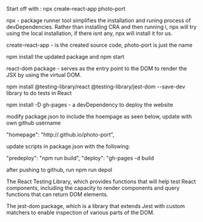 Start off with : npx create-react-app photo-port

npx - package runner tool simplifies the installation and runing process of devDependencies. Rather than installing CRA and then running i, npx will try using the local installation, if there isnt any, npx will install it for us.

create-react-app - is the created source code, photo-port is just the name

npm install the updated package and npm start

react-dom package - serves as the entry point to the DOM to render the JSX by using the virtual DOM.

npm install @testing-library/react @testing-library/jest-dom --save-dev
library to do tests in React

npm install -D gh-pages - a devDependency to deploy the website

modify package.json to include the hoempage as seen below, update <username> with own github username

"homepage": "http://<username>.github.io/photo-port",

update scripts in package.json with the following:

"predeploy": "npm run build",
"deploy": "gh-pages -d build

after pushing to github, run npm run depol

The React Testing Library, which provides functions that will help test React components, including the capacity to render components and query functions that can return DOM elements.

The jest-dom package, which is a library that extends Jest with custom matchers to enable inspection of various parts of the DOM.
